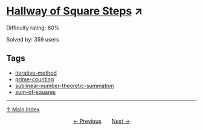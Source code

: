# [Hallway of Square Steps](https://projecteuler.net/problem=611) ↗️

Difficulty rating: 60%

Solved by: 359 users
## Tags

- [iterative-method](../tags/iterative-method.md)
- [prime-counting](../tags/prime-counting.md)
- [sublinear-number-theoretic-summation](../tags/sublinear-number-theoretic-summation.md)
- [sum-of-squares](../tags/sum-of-squares.md)



---

[↑ Main Index](../README.md)


<div align=center><a href='610.md'>← Previous</a> &nbsp;&nbsp; &nbsp;&nbsp;  <a href='612.md'>Next →</a></div>
